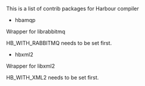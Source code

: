 
This is a list of contrib packages for Harbour compiler

- hbamqp

Wrapper for librabbitmq

HB_WITH_RABBITMQ needs to be set first.

- hbxml2

Wrapper for libxml2

HB_WITH_XML2 needs to be set first.



